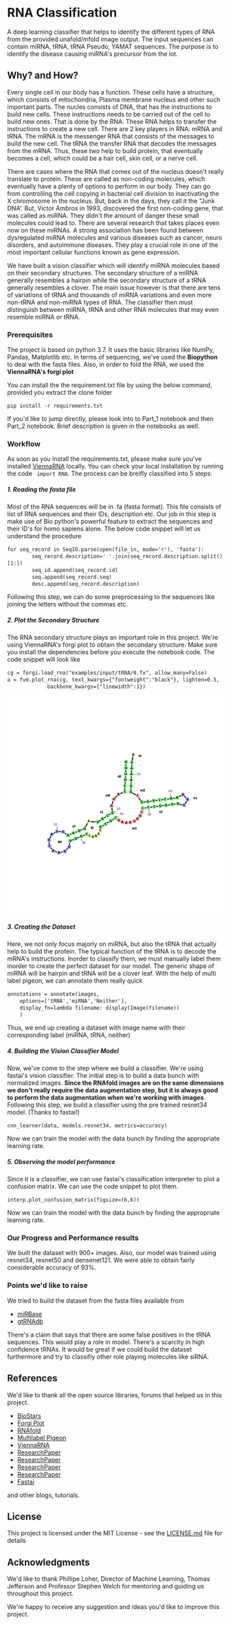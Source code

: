 # RNA Classification

A deep learning classifier that helps to identify the different types of RNA from the provided unafold/mfold image output. The input sequences can contain miRNA, tRNA, tRNA Pseudo, YAMAT sequences. The purpose is to identify the disease causing miRNA's precursor from the lot. 

## Why? and How?

Every single cell in our body has a function. These cells have a structure, which consists of mitochondria, Plasma membrane nucleus and other such important parts. The nucles consists of DNA, that has the instructions to build new cells. These instructions needs to be carried out of the cell to build new ones. That is done by the RNA. These RNA helps to transfer the instructions to create a new cell. There are 2 key players in RNA: mRNA and tRNA. The mRNA is the messenger RNA that consists of the messages to build the new cell. The tRNA the transfer RNA that decodes the messages from the mRNA. Thus, these two help to build protein, that eventually becomes a cell, which could be  a hair cell, skin cell, or a nerve cell. 

There are cases where the RNA that comes out of the nucleus doesn't really translate to protein. These are called as non-coding molecules, which eventually have a plenty of options to perform in our body. They can go from controlling the cell copying in bacterial cell division to inactivating the X chromosome in the nucleus. But, back in the days, they call it the "Junk DNA'. But, Victor Ambros in 1993, discovered the first non-coding gene, that was called as miRNA. They didn't the amount of danger these small molecules could lead to. There are several research that takes places even now on these miRNAs. A strong association has been found between dysregulated miRNA molecules and various diseases such as cancer, neuro disorders, and autoimmune diseases. They play a crucial role in one of the most important cellular functions known as gene expression.

We have built a vision classifier which will identify miRNA molecules based on their secondary structures. The secondary structure of a miRNA generally resembles a hairpin while the secondary structure of a tRNA generally resembles a clover. The main issue however is that there are tens of variations of tRNA and thousands of miRNA variations and even more non-tRNA and non-miRNA types of RNA. The classifier then must distinguish between miRNA, tRNA and other RNA molecules that may even resemble miRNA or tRNA.

### Prerequisites

The project is based on python 3.7. It uses the basic libraries like NumPy, Pandas, Matplotlib etc. 
In terms of sequencing, we've used the **Biopython** to deal with the fasta files. Also, in order to fold the RNA, we used the **ViennaRNA's forgi plot**

You can install the the requirement.txt file by using the below command, provided you extract the clone folder

```
pip install -r requirements.txt
```

If you'd like to jump directly, please look into to Part_1 notebook and then Part_2 notebook. Brief description is given in the notebooks as well. 

### Workflow

As soon as you install the requirements.txt, please make sure you've installed [ViennaRNA](https://github.com/ViennaRNA/ViennaRNA) locally. You can check your local installation by running the code ``` import RNA```. The process can be breifly classified into 5 steps:

##### 1. Reading the fasta file

Most of the RNA sequences will be in .fa (fasta format). This file consists of list of RNA sequences and their IDs, description etc. Our job in this step is make use of Bio python's powerful feature to extract the sequences and their ID's for homo sapiens alone. The below code snippet will let us understand the procedure


```
for seq_record in SeqIO.parse(open(file_in, mode='r'), 'fasta'):
        seq_record.description=' '.join(seq_record.description.split()[1:])   
        seq_id.append(seq_record.id)
        seq.append(seq_record.seq)
        desc.append(seq_record.description)
```

Following this step, we can do some preprocessing to the sequences like joining the letters without the commas etc.

##### 2. Plot the Secondary Structure

The RNA secondary structure plays an important role in this project. We're using ViennaRNA's forgi plot to obtain the secondary structure. Make sure you install the dependencies before you execute the notebook code. The code snippet will look like

```
cg = forgi.load_rna("examples/input/tRNA/0.fx", allow_many=False)
a = fvm.plot_rna(cg, text_kwargs={"fontweight":"black"}, lighten=0.5,
             backbone_kwargs={"linewidth":1})

```

![RNA](/media/img427.png)


##### 3. Creating the Dataset

Here, we not only focus majorly on miRNA, but also the tRNA that actually help to build the protein. The typical function of the tRNA is to decode the mRNA's instructions. Inorder to classify them, we must manually label them inorder to create the perfect dataset for our model. The generic shape of miRNA will be hairpin and tRNA will be a clover leaf. With the help of multi label pigeon, we can annotate them really quick

```
annotations = annotate(images,
    options=['tRNA','miRNA','Neither'],
    display_fn=lambda filename: display(Image(filename))
    )

```

Thus, we end up creating a dataset with image name with their corresponding label (miRNA, tRNA, neither)

##### 4. Building the Vision Classifier Model

Now, we've come to the step where we build a classifier. We're using fastai's vision classifier. The initial step is to build a data bunch with normalized images. **Since the RNAfold images are on the same dimensions we don't really require the data augmentation step, but it is always good to perform the data augmentation when we're working with images**. Following this step, we build a classifier using the pre trained resnet34 model. (Thanks to fastai!) 

```
cnn_learner(data, models.resnet34, metrics=accuracy)
```

Now we can train the model with the data bunch by finding the appropriate learning rate.

##### 5. Observing the model performance

Since it is a classifier, we can use fastai's classification interpreter to plot a confusion matrix. We can use the code snippet to plot them.

```
interp.plot_confusion_matrix(figsize=(6,6))
```

Now we can train the model with the data bunch by finding the appropriate learning rate.


### Our Progress and Performance results

We built the dataset with 900+ images. Also, our model was trained using resnet34, resnet50 and densenet121. We were able to obtain fairly considerable accuracy of 93%. 


### Points we'd like to raise

We tried to build the dataset from the fasta files available from 
* [miRBase](http://mirbase.org)
* [gtRNAdb](http://gtrnadb.ucsc.edu)

There's a claim that says that there are some false positives in the tRNA sequences. This would play a role in model. There's a scarcity in high confidence tRNAs. It would be great if we could build the dataset furthermore and try to classifiy other role playing molecules like siRNA. 

## References

We'd like to thank all the open source libraries, forums that helped us in this project. 

* [BioStars](https://www.biostars.org/)
* [Forgi Plot](https://viennarna.github.io/forgi/graph_tutorial.html)
* [RNAfold](http://rna.tbi.univie.ac.at/cgi-bin/RNAWebSuite/RNAfold.cgi)
* [Multilabel Pigeon](https://github.com/tzutalin/labelImg)
* [ViennaRNA](https://github.com/ViennaRNA/ViennaRNA)
* [ResearchPaper](https://ieeexplore.ieee.org/document/6999274)
* [ResearchPaper](https://www.nature.com/articles/srep25941)
* [ResearchPaper](https://arxiv.org/pdf/1610.02281.pdf)
* [ResearchPaper](https://ieeexplore.ieee.org/stamp/stamp.jsp?arnumber=5565611)
* [Fastai](https://www.fast.ai)

and other blogs, tutorials.


## License

This project is licensed under the MIT License - see the [LICENSE.md](LICENSE.md) file for details

## Acknowledgments

We'd like to thank Phillipe Loher, Director of Machine Learning, Thomas Jefferson and Professor Stephen Welch for mentoring and guiding us throughout this project.

We're happy to receive any suggestion and ideas you'd like to improve this project.
 
